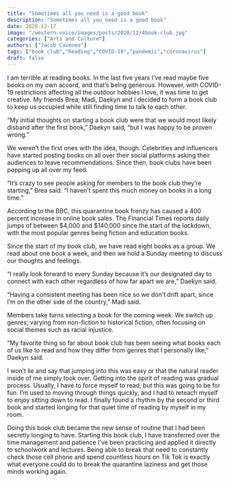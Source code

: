 ```yaml
---
title: "Sometimes all you need is a good book"
description: "Sometimes all you need is a good book"
date: 2020-12-17
image: "/western-voice/images/posts/2020/12/4book-club.jpg"
categories: ["Arts and Culture"]
authors: ["Jacob Cavenee"]
tags: ["book club","Reading","COVID-19","pandemic","coronavirus"]
draft: false
---
```

I am terrible at reading books. In the last five years I’ve read maybe five books on my own accord, and that’s being generous. However, with COVID-19 restrictions affecting all the outdoor hobbies I love, it was time to get creative. My friends Brea, Madi, Daekyn and I decided to form a book club to keep us occupied while still finding time to talk to each other.

“My initial thoughts on starting a book club were that we would most likely disband after the first book,” Daekyn said, “but I was happy to be proven wrong.”

We weren’t the first ones with the idea, though. Celebrities and influencers have started posting books on all over their social platforms asking their audiences to leave recommendations. Since then, book clubs have been popping up all over my feed.

“It’s crazy to see people asking for members to the book club they’re starting,” Brea said. “I haven’t spent this much money on books in a long time.”

According to the BBC, this quarantine book frenzy has caused a 400 percent increase in online book sales. The Financial Times reports daily jumps of between $4,000 and $140,000 since the start of the lockdown, with the most popular genres being fiction and education books.

Since the start of my book club, we have read eight books as a group. We read about one book a week, and then we hold a Sunday meeting to discuss our thoughts and feelings.

“I really look forward to every Sunday because it’s our designated day to connect with each other regardless of how far apart we are,” Daekyn said.

“Having a consistent meeting has been nice so we don’t drift apart, since I’m on the other side of the country,” Madi said.

Members take turns selecting a book for the coming week. We switch up genres, varying from non-fiction to historical fiction, often focusing on social themes such as racial injustice.

“My favorite thing so far about book club has been seeing what books each of us like to read and how they differ from genres that I personally like,” Daekyn said.

I won’t lie and say that jumping into this was easy or that the natural reader inside of me simply took over. Getting into the spirit of reading was gradual process. Usually, I have to force myself to read, but this was going to be for fun. I’m used to moving through things quickly, and I had to reteach myself to enjoy sitting down to read. I finally found a rhythm by the second or third book and started longing for that quiet time of reading by myself in my room.

Doing this book club became the new sense of routine that I had been secretly longing to have. Starting this book club, I have transferred over the time management and patience I’ve been practicing and applied it directly to schoolwork and lectures. Being able to break that need to constantly check those cell phone and spend countless hours on Tik Tok is exactly what everyone could do to break the quarantine laziness and get those minds working again.